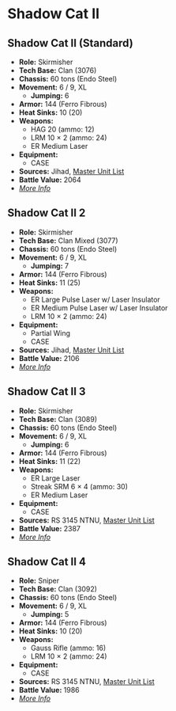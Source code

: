 # Shadow Cat II
## Shadow Cat II (Standard)
- **Role:** Skirmisher
- **Tech Base:** Clan (3076)
- **Chassis:** 60 tons (Endo Steel)
- **Movement:** 6 / 9, XL
  - **Jumping:** 6
- **Armor:** 144 (Ferro Fibrous)
- **Heat Sinks:** 10 (20)
- **Weapons:**
  - HAG 20 (ammo: 12)
  - LRM 10 × 2 (ammo: 24)
  - ER Medium Laser
- **Equipment:**
  - CASE
- **Sources:** Jihad, [Master Unit List](http://masterunitlist.info/Unit/Details/2894/shadow-cat-ii-standard)
- **Battle Value:** 2064
- [*More Info*](shadow_cat_ii/shadow_cat_ii_standard.md)

## Shadow Cat II 2
- **Role:** Skirmisher
- **Tech Base:** Clan Mixed (3077)
- **Chassis:** 60 tons (Endo Steel)
- **Movement:** 6 / 9, XL
  - **Jumping:** 7
- **Armor:** 144 (Ferro Fibrous)
- **Heat Sinks:** 11 (25)
- **Weapons:**
  - ER Large Pulse Laser w/ Laser Insulator
  - ER Medium Pulse Laser w/ Laser Insulator
  - LRM 10 × 2 (ammo: 24)
- **Equipment:**
  - Partial Wing
  - CASE
- **Sources:** Jihad, [Master Unit List](http://masterunitlist.info/Unit/Details/2893/shadow-cat-ii-2)
- **Battle Value:** 2106
- [*More Info*](shadow_cat_ii/shadow_cat_ii_2.md)

## Shadow Cat II 3
- **Role:** Skirmisher
- **Tech Base:** Clan (3089)
- **Chassis:** 60 tons (Endo Steel)
- **Movement:** 6 / 9, XL
  - **Jumping:** 6
- **Armor:** 144 (Ferro Fibrous)
- **Heat Sinks:** 11 (22)
- **Weapons:**
  - ER Large Laser
  - Streak SRM 6 × 4 (ammo: 30)
  - ER Medium Laser
- **Equipment:**
  - CASE
- **Sources:** RS 3145 NTNU, [Master Unit List](http://masterunitlist.info/Unit/Details/6886/shadow-cat-ii-3)
- **Battle Value:** 2387
- [*More Info*](shadow_cat_ii/shadow_cat_ii_3.md)

## Shadow Cat II 4
- **Role:** Sniper
- **Tech Base:** Clan (3092)
- **Chassis:** 60 tons (Endo Steel)
- **Movement:** 6 / 9, XL
  - **Jumping:** 5
- **Armor:** 144 (Ferro Fibrous)
- **Heat Sinks:** 10 (20)
- **Weapons:**
  - Gauss Rifle (ammo: 16)
  - LRM 10 × 2 (ammo: 24)
- **Equipment:**
  - CASE
- **Sources:** RS 3145 NTNU, [Master Unit List](http://masterunitlist.info/Unit/Details/6885/shadow-cat-ii-4)
- **Battle Value:** 1986
- [*More Info*](shadow_cat_ii/shadow_cat_ii_4.md)

